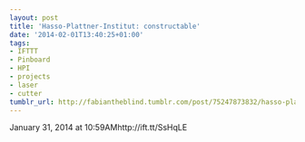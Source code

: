 ```yaml
---
layout: post
title: 'Hasso-Plattner-Institut: constructable'
date: '2014-02-01T13:40:25+01:00'
tags:
- IFTTT
- Pinboard
- HPI
- projects
- laser
- cutter
tumblr_url: http://fabiantheblind.tumblr.com/post/75247873832/hasso-plattner-institut-constructable
---
```

January 31, 2014 at 10:59AMhttp://ift.tt/SsHqLE
